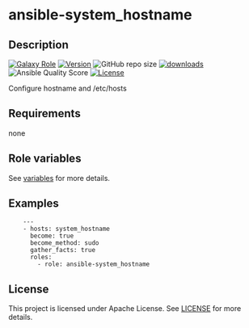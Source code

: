 # ansible-system_hostname

## Description

[![Galaxy Role](https://img.shields.io/badge/galaxy-system_hostname-purple?style=flat)](https://galaxy.ansible.com/lotusnoir/system_hostname)
[![Version](https://img.shields.io/github/release/lotusnoir/ansible-system_hostname.svg)](https://github.com/lotusnoir/ansible-system_hostname/releases/latest)
![GitHub repo size](https://img.shields.io/github/repo-size/lotusnoir/ansible-system_hostname?color=orange&style=flat)
[![downloads](https://img.shields.io/ansible/role/d/56926)](https://galaxy.ansible.com/lotusnoir/system_hostname)
![Ansible Quality Score](https://img.shields.io/ansible/quality/56926)
[![License](https://img.shields.io/badge/license-Apache--2.0-brightgreen?style=flat)](https://opensource.org/licenses/Apache-2.0)

Configure hostname and /etc/hosts

## Requirements

none

## Role variables

See [variables](/defaults/main.yml) for more details.

## Examples

        ---
        - hosts: system_hostname
          become: true
          become_method: sudo
          gather_facts: true
          roles:
            - role: ansible-system_hostname


## License

This project is licensed under Apache License. See [LICENSE](/LICENSE) for more details.

